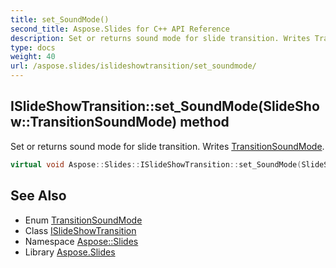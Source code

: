 ```yaml
---
title: set_SoundMode()
second_title: Aspose.Slides for C++ API Reference
description: Set or returns sound mode for slide transition. Writes TransitionSoundMode.
type: docs
weight: 40
url: /aspose.slides/islideshowtransition/set_soundmode/
---
```

## ISlideShowTransition::set_SoundMode(SlideShow::TransitionSoundMode) method


Set or returns sound mode for slide transition. Writes [TransitionSoundMode](../../../aspose.slides.slideshow/transitionsoundmode/).

```cpp
virtual void Aspose::Slides::ISlideShowTransition::set_SoundMode(SlideShow::TransitionSoundMode value)=0
```

## See Also

* Enum [TransitionSoundMode](../../../aspose.slides.slideshow/transitionsoundmode/)
* Class [ISlideShowTransition](../)
* Namespace [Aspose::Slides](../../)
* Library [Aspose.Slides](../../../)